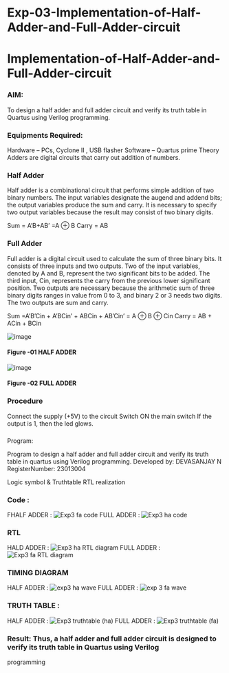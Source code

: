 # Exp-03-Implementation-of-Half-Adder-and-Full-Adder-circuit

# Implementation-of-Half-Adder-and-Full-Adder-circuit
### AIM:
To design a half adder and full adder circuit and verify its truth table in Quartus using Verilog programming.

### Equipments Required:
Hardware – PCs, Cyclone II , USB flasher
Software – Quartus prime
Theory
Adders are digital circuits that carry out addition of numbers.

### Half Adder
Half adder is a combinational circuit that performs simple addition of two binary numbers. The input variables designate the augend and addend bits; the output variables produce the sum and carry. It is necessary to specify two output variables because the result may consist of two binary digits.

Sum = A’B+AB’ =A ⊕ B Carry = AB

### Full Adder
Full adder is a digital circuit used to calculate the sum of three binary bits. It consists of three inputs and two outputs. Two of the input variables, denoted by A and B, represent the two significant bits to be added. The third input, Cin, represents the carry from the previous lower significant position. Two outputs are necessary because the arithmetic sum of three binary digits ranges in value from 0 to 3, and binary 2 or 3 needs two digits. The two outputs are sum and carry.

Sum =A’B’Cin + A’BCin’ + ABCin + AB’Cin’ = A ⊕ B ⊕ Cin Carry = AB + ACin + BCin

 ![image](https://user-images.githubusercontent.com/36288975/163552156-a13e5a56-c638-4110-97d9-8896907c8d25.png)

#### Figure -01 HALF ADDER 


![image](https://user-images.githubusercontent.com/36288975/163552057-b3547877-6d07-45b4-b7e0-bcfebfad9e1d.png)

#### Figure -02 FULL ADDER 

### Procedure

Connect the supply (+5V) to the circuit
Switch ON the main switch
If the output is 1, then the led glows.
### 
Program:

Program to design a half adder and full adder circuit and verify its truth table in quartus using Verilog programming.
Developed by: DEVASANJAY N
RegisterNumber:  23013004

Logic symbol & Truthtable
RTL realization
### Code :
FHALF ADDER : ![Exp3 fa code](https://github.com/DEVASANJAY002/Exp-02-Implementation-of-Half-Adder-and-Full-Adder-circuit/assets/152069249/1ccd0eb1-4746-43a3-98ea-7e81689e7cb4)
FULL ADDER : ![Exp3 ha code](https://github.com/DEVASANJAY002/Exp-02-Implementation-of-Half-Adder-and-Full-Adder-circuit/assets/152069249/d4edba81-53da-4bc4-a213-3ba740d16c22)
 
### RTL
HALD ADDER : ![Exp3 ha RTL diagram](https://github.com/DEVASANJAY002/Exp-02-Implementation-of-Half-Adder-and-Full-Adder-circuit/assets/152069249/5c2d562d-a327-45f7-9c11-1a76e5df5b65)
FULL ADDER : ![Exp3 fa RTL diagram](https://github.com/DEVASANJAY002/Exp-02-Implementation-of-Half-Adder-and-Full-Adder-circuit/assets/152069249/6011a85f-33b0-4043-b07f-41fc9437695c)

### TIMING DIAGRAM
HALF ADDER : ![exp3 ha wave](https://github.com/DEVASANJAY002/Exp-02-Implementation-of-Half-Adder-and-Full-Adder-circuit/assets/152069249/fd4a04a6-63a6-49f5-b498-3f519d57350f)
FULL ADDER : ![exp 3 fa wave](https://github.com/DEVASANJAY002/Exp-02-Implementation-of-Half-Adder-and-Full-Adder-circuit/assets/152069249/a5515cda-5a39-4664-a579-fd5acf976f5d)

### TRUTH TABLE : 
HALF ADDER : ![Exp3 truthtable (ha)](https://github.com/DEVASANJAY002/Exp-02-Implementation-of-Half-Adder-and-Full-Adder-circuit/assets/152069249/ff6a2e26-5a52-484a-a7ab-62049a2b86db)
FULL ADDER : ![Exp3 truthtable (fa)](https://github.com/DEVASANJAY002/Exp-02-Implementation-of-Half-Adder-and-Full-Adder-circuit/assets/152069249/c487498a-3cf7-4d7c-9c24-de7ebf382d1e)


### Result: Thus, a half adder and full adder circuit is designed to verify its truth table in Quartus using Verilog
programming
